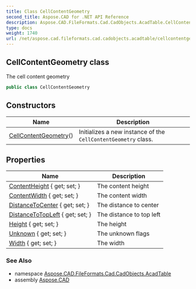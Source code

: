 ```yaml
---
title: Class CellContentGeometry
second_title: Aspose.CAD for .NET API Reference
description: Aspose.CAD.FileFormats.Cad.CadObjects.AcadTable.CellContentGeometry class. The cell content geometry
type: docs
weight: 1740
url: /net/aspose.cad.fileformats.cad.cadobjects.acadtable/cellcontentgeometry/
---
```

## CellContentGeometry class

The cell content geometry

```csharp
public class CellContentGeometry
```

## Constructors

| Name | Description |
| --- | --- |
| [CellContentGeometry](cellcontentgeometry/)() | Initializes a new instance of the `CellContentGeometry` class. |

## Properties

| Name | Description |
| --- | --- |
| [ContentHeight](../../aspose.cad.fileformats.cad.cadobjects.acadtable/cellcontentgeometry/contentheight/) { get; set; } | The content height |
| [ContentWidth](../../aspose.cad.fileformats.cad.cadobjects.acadtable/cellcontentgeometry/contentwidth/) { get; set; } | The content width |
| [DistanceToCenter](../../aspose.cad.fileformats.cad.cadobjects.acadtable/cellcontentgeometry/distancetocenter/) { get; set; } | The distance to center |
| [DistanceToTopLeft](../../aspose.cad.fileformats.cad.cadobjects.acadtable/cellcontentgeometry/distancetotopleft/) { get; set; } | The distance to top left |
| [Height](../../aspose.cad.fileformats.cad.cadobjects.acadtable/cellcontentgeometry/height/) { get; set; } | The height |
| [Unknown](../../aspose.cad.fileformats.cad.cadobjects.acadtable/cellcontentgeometry/unknown/) { get; set; } | The unknown flags |
| [Width](../../aspose.cad.fileformats.cad.cadobjects.acadtable/cellcontentgeometry/width/) { get; set; } | The width |

### See Also

* namespace [Aspose.CAD.FileFormats.Cad.CadObjects.AcadTable](../../aspose.cad.fileformats.cad.cadobjects.acadtable/)
* assembly [Aspose.CAD](../../)


